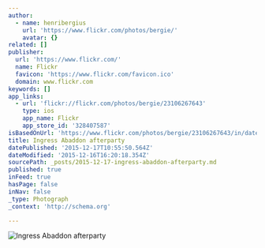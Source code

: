 ```yaml
---
author:
  - name: henribergius
    url: 'https://www.flickr.com/photos/bergie/'
    avatar: {}
related: []
publisher:
  url: 'https://www.flickr.com/'
  name: Flickr
  favicon: 'https://www.flickr.com/favicon.ico'
  domain: www.flickr.com
keywords: []
app_links:
  - url: 'flickr://flickr.com/photos/bergie/23106267643'
    type: ios
    app_name: Flickr
    app_store_id: '328407587'
isBasedOnUrl: 'https://www.flickr.com/photos/bergie/23106267643/in/datetaken-public/'
title: Ingress Abaddon afterparty
datePublished: '2015-12-17T10:55:50.564Z'
dateModified: '2015-12-16T16:20:18.354Z'
sourcePath: _posts/2015-12-17-ingress-abaddon-afterparty.md
published: true
inFeed: true
hasPage: false
inNav: false
_type: Photograph
_context: 'http://schema.org'

---
```

![Ingress Abaddon afterparty](https://farm1.staticflickr.com/746/23106267643_2a43bcb770_b.jpg)